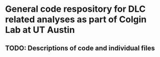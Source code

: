 # General code respository for DLC related analyses as part of Colgin Lab at UT Austin
## TODO: Descriptions of code and individual files
